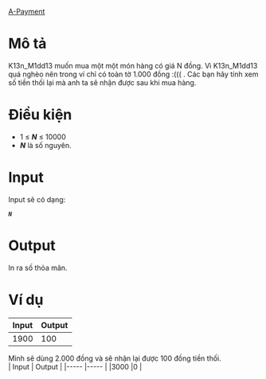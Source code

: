 [A-Payment](https://atcoder.jp/contests/abc173/tasks/abc173_a)

# Mô tả
K13n_M1dd13 muốn mua một một món hàng có giá N đồng.
Vì K13n_M1dd13 quá nghèo nên trong ví chỉ có toàn tờ 1.000 đồng :((( . Các bạn hãy tính xem số tiền thối lại mà anh ta sẽ nhận được sau khi mua hàng. 

# Điều kiện
* 1 ≤ *<b>N</b>* ≤ 10000
* *<b>N</b>* là số nguyên.  

# Input
Input sẽ có dạng:
<i><b>
```
N
```
</b></i>

# Output
In ra số thỏa mãn.

# Ví dụ
| Input | Output |
|-----  |-----   |
|1900   |100     |

Mình sẽ dùng 2.000 đồng và sẽ nhận lại được 100 đồng tiền thối.
<br>
| Input | Output |
|-----  |-----   |
|3000   |0       |


